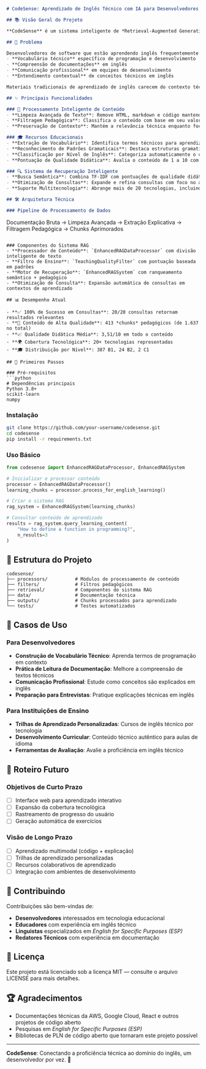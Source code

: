 ```markdown
# CodeSense: Aprendizado de Inglês Técnico com IA para Desenvolvedores

## 📚 Visão Geral do Projeto

**CodeSense** é um sistema inteligente de *Retrieval-Augmented Generation (RAG)* desenvolvido especificamente para ensinar inglês técnico a desenvolvedores de software. Ao aproveitar documentações e repositórios de código reais, o CodeSense cria um ambiente de aprendizado contextual onde os desenvolvedores podem aprimorar suas habilidades em inglês enquanto interagem com conteúdos técnicos autênticos.

## 🎯 Problema

Desenvolvedores de software que estão aprendendo inglês frequentemente enfrentam dificuldades com:
- **Vocabulário técnico** específico de programação e desenvolvimento  
- **Compreensão de documentações** em inglês  
- **Comunicação profissional** em equipes de desenvolvimento  
- **Entendimento contextual** de conceitos técnicos em inglês  

Materiais tradicionais de aprendizado de inglês carecem do contexto técnico necessário aos desenvolvedores, enquanto documentações técnicas não possuem estrutura pedagógica adequada para o ensino de idiomas.

## ✨ Principais Funcionalidades

### 🧠 Processamento Inteligente de Conteúdo
- **Limpeza Avançada de Texto**: Remove HTML, markdown e código mantendo apenas o conteúdo explicativo  
- **Filtragem Pedagógica**: Classifica o conteúdo com base em seu valor educacional usando reconhecimento de padrões  
- **Preservação de Contexto**: Mantém a relevância técnica enquanto foca no aprendizado de idioma  

### 🎓 Recursos Educacionais
- **Extração de Vocabulário**: Identifica termos técnicos para aprendizado direcionado  
- **Reconhecimento de Padrões Gramaticais**: Destaca estruturas gramaticais em contexto técnico  
- **Classificação por Nível de Inglês**: Categoriza automaticamente o conteúdo por proficiência (B1, B2, C1)  
- **Pontuação de Qualidade Didática**: Avalia o conteúdo de 1 a 10 com base em seu valor pedagógico  

### 🔍 Sistema de Recuperação Inteligente
- **Busca Semântica**: Combina TF-IDF com pontuações de qualidade didática  
- **Otimização de Consultas**: Expande e refina consultas com foco no aprendizado  
- **Suporte Multitecnologia**: Abrange mais de 20 tecnologias, incluindo React, AWS, Docker, TypeScript e outras  

## 🛠️ Arquitetura Técnica

### Pipeline de Processamento de Dados
```

Documentação Bruta → Limpeza Avançada → Extração Explicativa → Filtragem Pedagógica → Chunks Aprimorados

````

### Componentes do Sistema RAG
- **Processador de Conteúdo**: `EnhancedRAGDataProcessor` com divisão inteligente de texto  
- **Filtro de Ensino**: `TeachingQualityFilter` com pontuação baseada em padrões  
- **Motor de Recuperação**: `EnhancedRAGSystem` com ranqueamento semântico + pedagógico  
- **Otimização de Consulta**: Expansão automática de consultas em contextos de aprendizado  

## 📊 Desempenho Atual

- **✅ 100% de Sucesso em Consultas**: 20/20 consultas retornam resultados relevantes  
- **🎯 Conteúdo de Alta Qualidade**: 413 *chunks* pedagógicos (de 1.637 no total)  
- **📈 Qualidade Didática Média**: 3,51/10 em todo o conteúdo  
- **🌍 Cobertura Tecnológica**: 20+ tecnologias representadas  
- **🎓 Distribuição por Nível**: 387 B1, 24 B2, 2 C1  

## 🚀 Primeiros Passos

### Pré-requisitos
```python
# Dependências principais
Python 3.8+
scikit-learn
numpy
````

### Instalação

```bash
git clone https://github.com/your-username/codesense.git
cd codesense
pip install -r requirements.txt
```

### Uso Básico

```python
from codesense import EnhancedRAGDataProcessor, EnhancedRAGSystem

# Inicializar e processar conteúdo
processor = EnhancedRAGDataProcessor()
learning_chunks = processor.process_for_english_learning()

# Criar o sistema RAG
rag_system = EnhancedRAGSystem(learning_chunks)

# Consultar conteúdo de aprendizado
results = rag_system.query_learning_content(
    "How to define a function in programming?",
    n_results=3
)
```

## 📁 Estrutura do Projeto

```
codesense/
├── processors/          # Módulos de processamento de conteúdo
├── filters/             # Filtros pedagógicos
├── retrieval/           # Componentes do sistema RAG
├── data/                # Documentação técnica
├── outputs/             # Chunks processados para aprendizado
└── tests/               # Testes automatizados
```

## 🎯 Casos de Uso

### Para Desenvolvedores

* **Construção de Vocabulário Técnico**: Aprenda termos de programação em contexto
* **Prática de Leitura de Documentação**: Melhore a compreensão de textos técnicos
* **Comunicação Profissional**: Estude como conceitos são explicados em inglês
* **Preparação para Entrevistas**: Pratique explicações técnicas em inglês

### Para Instituições de Ensino

* **Trilhas de Aprendizado Personalizadas**: Cursos de inglês técnico por tecnologia
* **Desenvolvimento Curricular**: Conteúdo técnico autêntico para aulas de idioma
* **Ferramentas de Avaliação**: Avalie a proficiência em inglês técnico

## 🔮 Roteiro Futuro

### Objetivos de Curto Prazo

* [ ] Interface web para aprendizado interativo
* [ ] Expansão da cobertura tecnológica
* [ ] Rastreamento de progresso do usuário
* [ ] Geração automática de exercícios

### Visão de Longo Prazo

* [ ] Aprendizado multimodal (código + explicação)
* [ ] Trilhas de aprendizado personalizadas
* [ ] Recursos colaborativos de aprendizado
* [ ] Integração com ambientes de desenvolvimento

## 🤝 Contribuindo

Contribuições são bem-vindas de:

* **Desenvolvedores** interessados em tecnologia educacional
* **Educadores** com experiência em inglês técnico
* **Linguistas** especializados em *English for Specific Purposes (ESP)*
* **Redatores Técnicos** com experiência em documentação

## 📄 Licença

Este projeto está licenciado sob a licença MIT — consulte o arquivo LICENSE para mais detalhes.

## 🏆 Agradecimentos

* Documentações técnicas da AWS, Google Cloud, React e outros projetos de código aberto
* Pesquisas em *English for Specific Purposes (ESP)*
* Bibliotecas de PLN de código aberto que tornaram este projeto possível

---

**CodeSense**: Conectando a proficiência técnica ao domínio do inglês, um desenvolvedor por vez. 🚀

```
```
